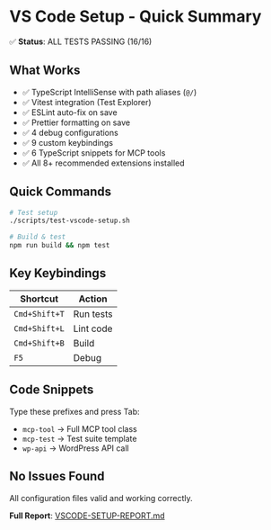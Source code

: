 # VS Code Setup - Quick Summary

✅ **Status**: ALL TESTS PASSING (16/16)

## What Works

- ✅ TypeScript IntelliSense with path aliases (`@/`)
- ✅ Vitest integration (Test Explorer)
- ✅ ESLint auto-fix on save
- ✅ Prettier formatting on save
- ✅ 4 debug configurations
- ✅ 9 custom keybindings
- ✅ 6 TypeScript snippets for MCP tools
- ✅ All 8+ recommended extensions installed

## Quick Commands

```bash
# Test setup
./scripts/test-vscode-setup.sh

# Build & test
npm run build && npm test
```

## Key Keybindings

| Shortcut | Action |
|----------|--------|
| `Cmd+Shift+T` | Run tests |
| `Cmd+Shift+L` | Lint code |
| `Cmd+Shift+B` | Build |
| `F5` | Debug |

## Code Snippets

Type these prefixes and press Tab:
- `mcp-tool` → Full MCP tool class
- `mcp-test` → Test suite template
- `wp-api` → WordPress API call

## No Issues Found

All configuration files valid and working correctly.

**Full Report**: [VSCODE-SETUP-REPORT.md](VSCODE-SETUP-REPORT.md)
